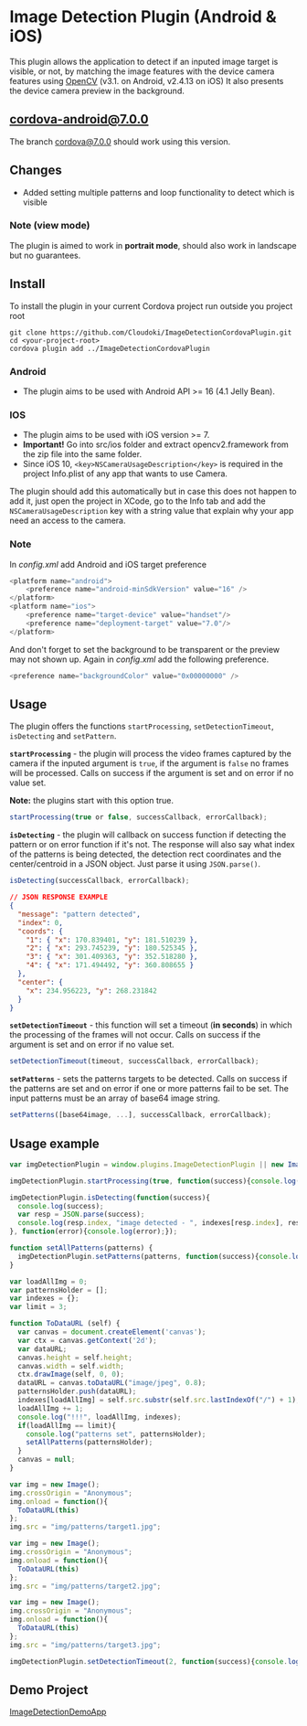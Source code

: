 # Image Detection Plugin (Android & iOS)

This plugin allows the application to detect if an inputed image target is visible, or not, by matching the image features with the device camera features using [OpenCV](http://opencv.org/) (v3.1. on Android, v2.4.13 on iOS)  It also presents the device camera preview in the background.

## cordova-android@7.0.0

The branch [cordova@7.0.0](https://github.com/Cloudoki/ImageDetectionCordovaPlugin/tree/cordova%407.0.0) should work using this version.

## Changes

- Added setting multiple patterns and loop functionality to detect which is visible

### Note (view mode)

The plugin is aimed to work in **portrait mode**, should also work in landscape but no guarantees.

## Install

To install the plugin in your current Cordova project run outside you project root

```shell
git clone https://github.com/Cloudoki/ImageDetectionCordovaPlugin.git
cd <your-project-root>
cordova plugin add ../ImageDetectionCordovaPlugin
```

### Android

- The plugin aims to be used with Android API >= 16 (4.1 Jelly Bean).

### IOS

- The plugin aims to be used with iOS version >= 7.
- **Important!** Go into src/ios folder and extract opencv2.framework from the zip file into the same folder.
- Since iOS 10, `<key>NSCameraUsageDescription</key>` is required in the project Info.plist of any app that wants to use Camera.

The plugin should add this automatically but in case this does not happen to add it, just open the project in XCode, go to the Info tab and add the `NSCameraUsageDescription` key with a string value that explain why your app need an access to the camera.

### Note

In *config.xml* add Android and iOS target preference

```javascript
<platform name="android">
    <preference name="android-minSdkVersion" value="16" />
</platform>
<platform name="ios">
    <preference name="target-device" value="handset"/>
    <preference name="deployment-target" value="7.0"/>
</platform>
```

And don't forget to set the background to be transparent or the preview may not shown up.
Again in *config.xml* add the following preference.

```javascript
<preference name="backgroundColor" value="0x00000000" />
```

## Usage

The plugin offers the functions `startProcessing`, `setDetectionTimeout`, `isDetecting` and `setPattern`.

**`startProcessing`** - the plugin will process the video frames captured by the camera if the inputed argument is `true`, if the argument is `false` no frames will be processed. Calls on success if the argument is set and on error if no value set.

**Note:** the plugins start with this option true.

```javascript
startProcessing(true or false, successCallback, errorCallback);
```

**`isDetecting`** - the plugin will callback on success function if detecting the pattern or on error function if it's not. The response will also say what index of the patterns is being detected, the detection rect coordinates and the center/centroid in a JSON object. Just parse it using `JSON.parse()`.

```javascript
isDetecting(successCallback, errorCallback);
```

```json
// JSON RESPONSE EXAMPLE
{
  "message": "pattern detected",
  "index": 0,
  "coords": {
    "1": { "x": 170.839401, "y": 181.510239 },
    "2": { "x": 293.745239, "y": 180.525345 },
    "3": { "x": 301.409363, "y": 352.518280 },
    "4": { "x": 171.494492, "y": 360.808655 }
  },
  "center": {
    "x": 234.956223, "y": 268.231842
  }
}
```

**`setDetectionTimeout`** - this function will set a timeout (**in seconds**) in which the processing of the frames will not occur. Calls on success if the argument is set and on error if no value set.

```javascript
setDetectionTimeout(timeout, successCallback, errorCallback);
```

**`setPatterns`** - sets the patterns targets to be detected. Calls on success if the patterns are set and on error if one or more patterns fail to be set. The input patterns must be an array of base64 image string.

```javascript
setPatterns([base64image, ...], successCallback, errorCallback);
```

## Usage example

```javascript
var imgDetectionPlugin = window.plugins.ImageDetectionPlugin || new ImageDetectionPlugin();

imgDetectionPlugin.startProcessing(true, function(success){console.log(success);}, function(error){console.log(error);});

imgDetectionPlugin.isDetecting(function(success){
  console.log(success);
  var resp = JSON.parse(success);
  console.log(resp.index, "image detected - ", indexes[resp.index], resp.coords, resp.center);
}, function(error){console.log(error);});

function setAllPatterns(patterns) {
  imgDetectionPlugin.setPatterns(patterns, function(success){console.log(success);}, function(error){console.log(error);});
}

var loadAllImg = 0;
var patternsHolder = [];
var indexes = {};
var limit = 3;

function ToDataURL (self) {
  var canvas = document.createElement('canvas');
  var ctx = canvas.getContext('2d');
  var dataURL;
  canvas.height = self.height;
  canvas.width = self.width;
  ctx.drawImage(self, 0, 0);
  dataURL = canvas.toDataURL("image/jpeg", 0.8);
  patternsHolder.push(dataURL);
  indexes[loadAllImg] = self.src.substr(self.src.lastIndexOf("/") + 1);
  loadAllImg += 1;
  console.log("!!!", loadAllImg, indexes);
  if(loadAllImg == limit){
    console.log("patterns set", patternsHolder);
    setAllPatterns(patternsHolder);
  }
  canvas = null;
}

var img = new Image();
img.crossOrigin = "Anonymous";
img.onload = function(){
  ToDataURL(this)
};
img.src = "img/patterns/target1.jpg";

var img = new Image();
img.crossOrigin = "Anonymous";
img.onload = function(){
  ToDataURL(this)
};
img.src = "img/patterns/target2.jpg";

var img = new Image();
img.crossOrigin = "Anonymous";
img.onload = function(){
  ToDataURL(this)
};
img.src = "img/patterns/target3.jpg";

imgDetectionPlugin.setDetectionTimeout(2, function(success){console.log(success);}, function(error){console.log(error);});
```

## Demo Project

[ImageDetectionDemoApp](https://github.com/a31859/ImageDetectionDemoApp)
